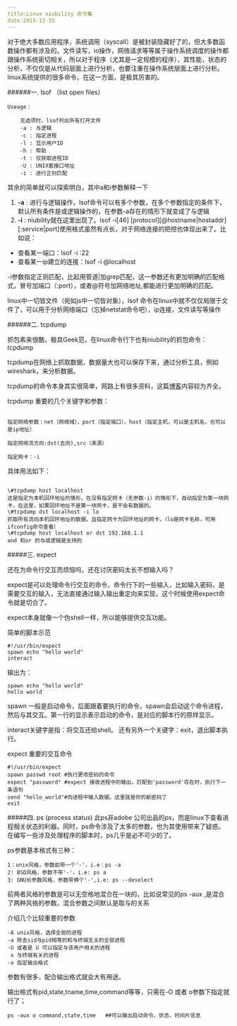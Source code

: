 ```yaml
---
title:Linux niubility 命令集
date:2015-12-15
---
```

对于绝大多数应用程序，系统调用（syscall）是被封装隐藏好了的，但大多数函数操作都有涉及的。文件读写，io操作，网络请求等等属于操作系统调度的操作都跟操作系统密切相关，所以对于程序（尤其是一定规模的程序），其性能，状态的分析，不仅仅是从代码层面上进行分析，也要注重在操作系统层面上进行分析。linux系统提供的很多命令，在这一方面，是极其厉害的。


######一. lsof （list open files）
```
Useage：

    无选项时，lsof列出所有打开文件
    -a : 与逻辑
    -c : 指定进程
    -l : 显示用户ID
    -h : 帮助
    -t : 仅获取进程ID
    -U : UNIX套接口地址
    -i : 进行正则匹配
```
 其余的简单就可以探索明白，其中a和i参数解释一下

1. **-a** : 进行与逻辑操作，lsof命令可以有多个参数，在多个参数指定的条件下，默认所有条件是或逻辑操作的，在参数-a存在的情形下就变成了与逻辑
2. **-i** : niubility就在这里出现了。lsof -i[46] [protocol][@hostname|hostaddr][:service|port]使用格式虽然有点长，对于网络连接的把控也体现出来了。比如说：
 + 查看某一端口：lsof -i :22
 + 查看某一ip建立的连接：lsof -i @localhost
 
-i参数指定正则匹配，比起用管道|加grep匹配，这一参数还有更加明确的匹配格式，冒号加端口（:port），或者@符号加网络地址,都能进行更加明确的匹配。


linux中一切皆文件（宛如js中一切皆对象），lsof 命令在linux中就不仅仅局限于文件了，可以用于分析网络端口（忘掉netstat命令吧），ip连接，文件读写等操作


######二. tcpdump

抓包素来很酷，极具Geek范，在linux命令行下也有niubility的抓包命令：tcpdump

tcpdump在网络上抓取数据，数据量大也可以保存下来，通过分析工具，例如wireshark，来分析数据。

tcpdump的命令本身其实很简单，网路上有很多资料，这篇[博客](http://bbs.chinaunix.net/thread-2222434-1-1.html)内容较为齐全。

tcpdump 重要的几个关键字和参数：
```

指定网络参数：net（网络域），port（指定端口），host（指定主机，可以是主机名，也可以是ip地址）

指定网络流方向:dst(去向),src（来源）

指定网卡：-i
```

具体用法如下：
```

\#tcpdump host localhost  
这是指定为本机回环地址的情形，在没有指定网卡（无参数-i）的情形下，自动指定为第一块网卡，在这里，如果回环地址不是第一块网卡，是不会有数据的。
\#tcpdump dst localhost -i lo
抓取所有流向本机回环地址的数据，且指定网卡为回环地址的网卡，（lo是网卡名称，可用ifconfig命令查看）
\#tcpdump host localhost or dst 192.168.1.1
and 和or 的与或逻辑是支持的
```

#####三. expect

还在为命令行交互而烦恼吗，还在讨厌密码太长不想输入吗？

expect是可以处理命令行交互的命令，命令行下的一些输入，比如输入密码，是需要交互的输入，无法直接通过输入输出重定向来实现，这个时候使用expect命令就是切合了。

expect本身就像一个伪shell一样，所以能够提供交互功能。

简单的脚本示范
```
#!/usr/bin/expect
spawn echo "hello world"
interact
```
输出为：
```
spawn echo "hello world"
hello world
```
spawn 一般是启动命令，后面跟着要执行的命令，spawn会启动这个命令进程，然后与其交互。第一行的显示表示启动的命令，是对应的脚本行的原样显示。

interact关键字是指：将交互还给shell。
还有另外一个关键字：exit，退出脚本执行。

expect 重要的交互命令
```
#!/usr/bin/expect
spawn passwd root #执行更改密码的命令
expect "password" #expect 接收进程中的输出，匹配到'password'存在时，执行下一条语句
send "hello_world"#向进程中输入数据。这里就是你的新密码了
exit
```

#####四. ps (process status)
此ps非adobe 公司出品的ps，而是linux下查看进程相关状态的利器。同时，ps命令涉及了太多的参数，也为其使用带来了疑惑。在编写一些涉及处理程序的脚本时，ps几乎是必不可少的了。

ps参数基本格式有三种：

```
1：unix风格，参数前带一个'-'，i.e：ps -a
2: BSD风格，参数不带'-'，i.e: ps a
3: GNU长参数风格，参数带俩个'-',i.e: ps --deselect
```
前两者风格的参数是可以无空格地混合在一块的，比如说常见的ps -aux ,是混合了两种风格的参数。混合参数之间默认是取与的关系

介绍几个比较重要的参数
```
-A unix风格，选择全部的进程
-a 除去sid与pid相等的和与终端无关的全部进程
-U 或者是 U 可以指定与该用户相关的进程
 x 与终端有关的进程
-o 指定输出格式
```

参数有很多，配合输出格式就会大有用途。

输出格式有pid,state,tname,time,command等等，只需在-O 或者 o参数下指定就行了；
```
ps -aux o command,state,time   ##可以输出启动命令，状态，时间片信息
```
